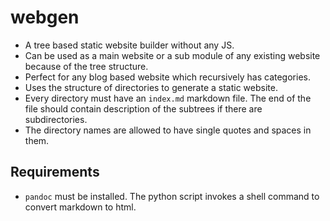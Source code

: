 # webgen
- A tree based static website builder without any JS.
- Can be used as a main website or a sub module of any existing website because of the tree structure.
- Perfect for any blog based website which recursively has categories.
- Uses the structure of directories to generate a static website.
- Every directory must have an `index.md` markdown file. The end of the file should contain description of the subtrees if there are subdirectories.
- The directory names are allowed to have single quotes and spaces in them.

## Requirements
- `pandoc` must be installed. The python script invokes a shell command to convert markdown to html.
